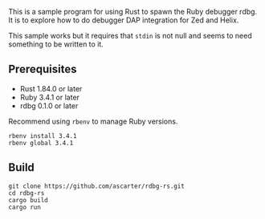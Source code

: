 This is a sample program for using Rust to spawn the Ruby debugger rdbg. It is to explore how to do debugger DAP integration for Zed and Helix.

This sample works but it requires that `stdin` is not null and seems to need something to be written to it.

## Prerequisites

* Rust 1.84.0 or later
* Ruby 3.4.1 or later
* rdbg 0.1.0 or later

Recommend using `rbenv` to manage Ruby versions.

```
rbenv install 3.4.1
rbenv global 3.4.1
```

## Build

```
git clone https://github.com/ascarter/rdbg-rs.git
cd rdbg-rs
cargo build
cargo run
```

